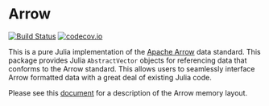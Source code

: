 # Arrow

[![Build Status](https://travis-ci.org/JuliaData/Arrow.jl.svg?branch=master)](https://travis-ci.org/JuliaData/Arrow.jl)
[![codecov.io](http://codecov.io/github/JuliaData/Arrow.jl/coverage.svg?branch=master)](http://codecov.io/github/JuliaData/Arrow.jl?branch=master)

This is a pure Julia implementation of the [Apache Arrow](https://arrow.apache.org) data standard.  This package provides Julia `AbstractVector` objects for
referencing data that conforms to the Arrow standard.  This allows users to seamlessly interface Arrow formatted data with a great deal of existing Julia code.

Please see this [document](https://arrow.apache.org/docs/memory_layout.html) for a description of the Arrow memory layout.

